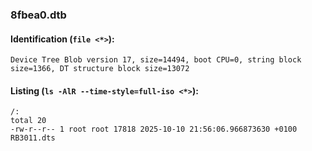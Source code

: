 ### 8fbea0.dtb
#### Identification (`file <*>`):
```
Device Tree Blob version 17, size=14494, boot CPU=0, string block size=1366, DT structure block size=13072
```
#### Listing (`ls -AlR --time-style=full-iso <*>`):
```
/:
total 20
-rw-r--r-- 1 root root 17818 2025-10-10 21:56:06.966873630 +0100 RB3011.dts
```

